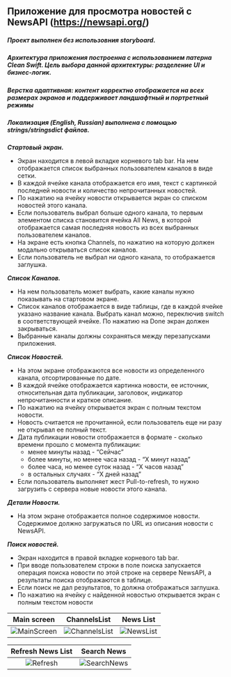 
## Приложение для просмотра новостей с NewsAPI (https://newsapi.org/)

##### Проект выполнен без использовния storyboard. 

##### Архитектура приложения построенна с использованием патерна *Clean Swift*. Цель выбора данной архитектуры: разделение UI и бизнес-логик.

##### Верстка адаптивная: контент корректно отображается на всех размерах экранов и поддерживает ландшафтный и портретный режимы

##### Локализация (*English*, *Russian*) выполнена с помощью strings/stringsdict файлов.  

_**Стартовый экран.**_

- Экран находится в левой вкладке корневого tab bar. На нем отображается список выбранных пользователем каналов в виде сетки. 
- В каждой ячейке канала отображается его имя, текст с картинкой последней новости и количество непрочитанных новостей. 
- По нажатию на ячейку новости открывается экран со списком новостей этого канала. 
- Если пользователь выбрал больше одного канала, то первым элементом списка становится ячейка All News, в которой отображается самая последняя новость из всех выбранных пользователем каналов. 
- На экране есть кнопка Channels, по нажатию на которую должен модально открываться список каналов. 
- Если пользователь не выбрал ни одного канала, то отображается заглушка.

_**Список Каналов.**_
- На нем пользователь может выбрать, какие каналы нужно показывать на стартовом экране. 
- Список каналов отображается в виде таблицы, где в каждой ячейке указано название канала. 
  Выбрать канал можно, переключив switch в соответствующей ячейке. По нажатию на Done экран должен закрываться. 
- Выбранные каналы должны сохраняться между перезапусками приложения.

_**Список Новостей.**_
- На этом экране отображаются все новости из определенного канала, отсортированные по дате. 
- В каждой ячейке отображается картинка новости, ее источник, относительная дата публикации, заголовок, индикатор непрочитанности и краткое описание. 
- По нажатию на ячейку открывается экран с полным текстом новости. 
- Новость считается не прочитанной, если пользователь еще ни разу не открывал ее полный текст.
- Дата публикации новости отображается в формате - сколько времени прошло с момента публикации:
  + менее минуты назад - “Сейчас”
  + более минуты, но менее часа назад - “X минут назад”
  + более часа, но менее суток назад - “X часов назад”
  + в остальных случаях - “X дней назад”
- Если пользователь выполняет жест Pull-to-refresh, то нужно загрузить с сервера новые новости этого канала.

_**Детали Новости.**_
- На этом экране отображается полное содержимое новости. 
Содержимое должно загружаться по URL из описания новости с NewsAPI.

_**Поиск новостей.**_
- Экран находится в правой вкладке корневого tab bar.
- При вводе пользователем строки в поле поиска запускается операция поиска новости по этой строке на сервере NewsAPI, а результаты поиска отображаются в таблице. 
- Если поиск не дал результатов, то должна отображаться заглушка. 
- По нажатию на ячейку с найденной новостью открывается экран с полным текстом новости

Main screen                |  ChannelsList             | News List                 
:-------------------------:|:-------------------------:|:-------------------------: 
![MainScreen](https://user-images.githubusercontent.com/95183655/178122723-5aca722b-2135-465b-8f00-ee3f70131038.png) | ![ChannelsList](https://user-images.githubusercontent.com/95183655/178122734-d192f7e8-b3e1-4063-8005-a2fe99c742ae.png) | ![NewsList](https://user-images.githubusercontent.com/95183655/178122775-6bf12a86-d7dd-495d-8c8f-fe9e588bf4c4.png)


Refresh News List          |  Search News              
:-------------------------:|:-------------------------: 
![Refresh](https://user-images.githubusercontent.com/95183655/178122813-58847241-a92c-4452-ab6a-49d85d3956ca.png) | ![SearchNews](https://user-images.githubusercontent.com/95183655/178122434-ef718303-131f-46c2-82af-c8e6c2043e12.png)
